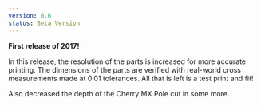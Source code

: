 ```yaml
---
version: 0.6
status: Beta Version
---
```

**First release of 2017!**

In this release, the resolution of the parts is increased for more accurate printing. The dimensions of the parts are verified with real-world cross measurements made at 0.01 tolerances. All that is left is a test print and fit!

Also decreased the depth of the Cherry MX Pole cut in some more.
